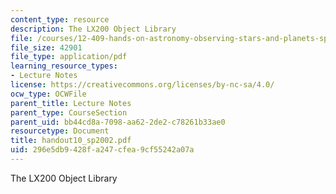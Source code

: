 ```yaml
---
content_type: resource
description: The LX200 Object Library
file: /courses/12-409-hands-on-astronomy-observing-stars-and-planets-spring-2002/296e5db9428fa247cfea9cf55242a07a_handout10_sp2002.pdf
file_size: 42901
file_type: application/pdf
learning_resource_types:
- Lecture Notes
license: https://creativecommons.org/licenses/by-nc-sa/4.0/
ocw_type: OCWFile
parent_title: Lecture Notes
parent_type: CourseSection
parent_uid: bb44cd8a-7098-aa62-2de2-c78261b33ae0
resourcetype: Document
title: handout10_sp2002.pdf
uid: 296e5db9-428f-a247-cfea-9cf55242a07a
---
```

The LX200 Object Library